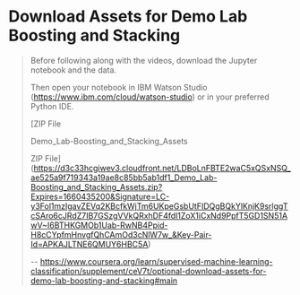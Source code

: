 # Download Assets for Demo Lab Boosting and Stacking
> 
> Before following along with the videos, download the Jupyter notebook and the data.
> 
> Then open your notebook in IBM Watson Studio (https://www.ibm.com/cloud/watson-studio) or in your preferred Python IDE.
> 
>  [ZIP File
> 
> Demo_Lab-Boosting_and_Stacking_Assets
> 
> ZIP File](https://d3c33hcgiwev3.cloudfront.net/LDBoLnFBTE2waC5xQSxNSQ_ae525a9f719343a19ae8c85bb5ab1df1_Demo_Lab-Boosting_and_Stacking_Assets.zip?Expires=1660435200&Signature=LC-y3Fol1mzIgavZEVq2KBcfkWjTm6UKpeGsbUtFIDQgBQkYlKnjK9srlggTcSAro6cJRdZ7IB7GSzgVVkQRxhDF4fdl1ZoX1iCxNd9PpfT5GD1SN51AwV~I6BTHKGMOb1Uab-RwNB4Ppid-H8cCYpfmHnvgfQhCAmOd3cNlW7w_&Key-Pair-Id=APKAJLTNE6QMUY6HBC5A)
>
> -- https://www.coursera.org/learn/supervised-machine-learning-classification/supplement/ceV7t/optional-download-assets-for-demo-lab-boosting-and-stacking#main
